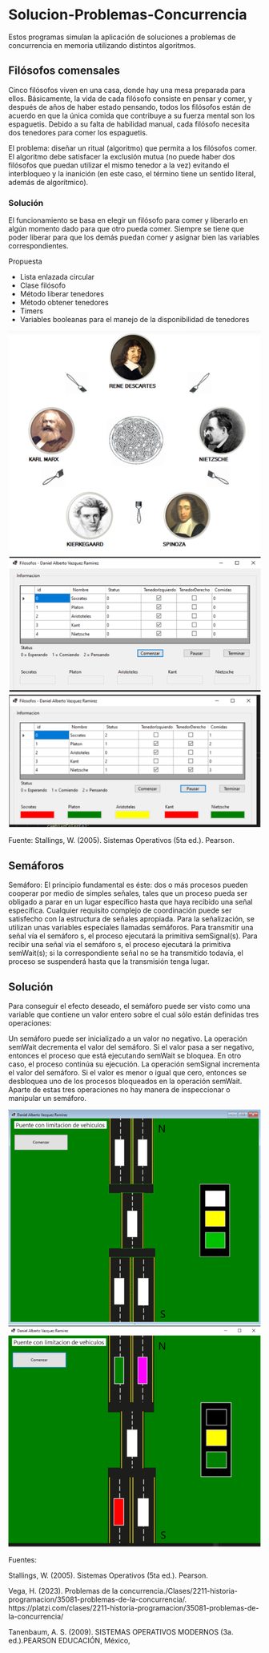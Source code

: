 # Solucion-Problemas-Concurrencia
Estos programas simulan la aplicación de soluciones a problemas de concurrencia en memoria utilizando distintos algoritmos.

## Filósofos comensales
<p>Cinco filósofos viven en una casa, donde hay una mesa preparada para ellos. Básicamente, la vida de cada
filósofo consiste en pensar y comer, y después de años de haber estado pensando, todos los filósofos están
de acuerdo en que la única comida que contribuye a su fuerza mental son los espaguetis. Debido a su falta
de habilidad manual, cada filósofo necesita dos tenedores para comer los espaguetis.</p>
<p>El problema: diseñar un ritual (algoritmo) que permita a los
filósofos comer. El algoritmo debe satisfacer la exclusión mutua (no puede haber dos filósofos que
puedan utilizar el mismo tenedor a la vez) evitando el interbloqueo y la inanición (en este caso, el término
tiene un sentido literal, además de algorítmico).</p>

### Solución
El funcionamiento se basa en elegir un filósofo para comer y liberarlo en algún momento dado para que
otro pueda comer. Siempre se tiene que poder liberar para que los demás puedan comer y asignar bien las
variables correspondientes.
<p>Propuesta
  <ul>
    <li>Lista enlazada circular</li>
    <li>Clase filósofo</li>
    <li>Método liberar tenedores</li>
    <li>Método obtener tenedores</li>
    <li>Timers</li>
    <li>Variables booleanas para el manejo de la disponibilidad de tenedores</li>
  </ul>
</p>
<img src="images/filosofos1.PNG" width: "200" height: "200" />
<img src="images/filosofos2.PNG" width: "200" height: "200" />
<img src="images/filosofos3.PNG" width: "200" height: "200" />
<p>Fuente: Stallings, W. (2005). Sistemas Operativos (5ta ed.). Pearson.</p>

## Semáforos
<p>Semáforo: El principio fundamental es éste: dos o más procesos pueden cooperar por medio de simples
señales, tales que un proceso pueda ser obligado a parar en un lugar específico hasta que haya recibido
una señal específica. Cualquier requisito complejo de coordinación puede ser satisfecho con la estructura
de señales apropiada. Para la señalización, se utilizan unas variables especiales llamadas semáforos. Para
transmitir una señal vía el semáforo s, el proceso ejecutará la primitiva semSignal(s). Para recibir una 
señal vía el semáforo s, el proceso ejecutará la primitiva semWait(s); si la correspondiente señal no se ha
transmitido todavía, el proceso se suspenderá hasta que la transmisión tenga lugar.</p>

## Solución
<p> Para conseguir el efecto deseado, el semáforo puede ser visto como una variable que contiene un valor entero sobre el cual sólo están definidas tres operaciones: </p>
<p>Un semáforo puede ser inicializado a un valor no negativo. La operación semWait decrementa el valor del semáforo. Si el valor pasa a ser negativo, entonces el
proceso que está ejecutando semWait se bloquea. En otro caso, el proceso continúa su ejecución. La operación semSignal incrementa el valor del semáforo. Si el valor es menor o igual que cero, entonces
se desbloquea uno de los procesos bloqueados en la operación semWait. Aparte de estas tres operaciones no hay manera de inspeccionar o manipular un semáforo.</p>
<img src="images/Semaforos1.PNG" width: "200" height: "200" />
<img src="images/Semaforos2.PNG" width: "200" height: "200" />

<p>Fuentes:</p>
<p>Stallings, W. (2005). Sistemas Operativos (5ta ed.). Pearson.</p>
<p>Vega, H. (2023). Problemas de la concurrencia./Clases/2211-historia-programacion/35081-problemas-de-la-concurrencia/.
  https://platzi.com/clases/2211-historia-programacion/35081-problemas-de-la-concurrencia/</p>
<p>Tanenbaum, A. S. (2009). SISTEMAS OPERATIVOS MODERNOS (3a. ed.).PEARSON EDUCACIÓN,
México,</p>

